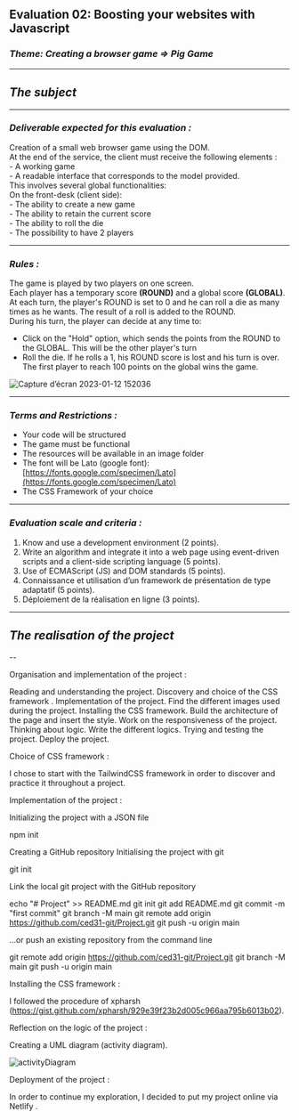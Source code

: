 ## **Evaluation 02: Boosting your websites with Javascript**

### _Theme: Creating a browser game => Pig Game_

---

## _**The subject**_

---

### _**Deliverable expected for this evaluation :**_

Creation of a small web browser game using the DOM.  
At the end of the service, the client must receive the following elements :  
\- A working game  
\- A readable interface that corresponds to the model provided.  
This involves several global functionalities:  
On the front-desk (client side):  
\- The ability to create a new game  
\- The ability to retain the current score  
\- The ability to roll the die  
\- The possibility to have 2 players

---

### _**Rules :**_

The game is played by two players on one screen.  
Each player has a temporary score **(ROUND)** and a global score **(GLOBAL)**. At each turn, the player's ROUND is set to 0 and he can roll a die as many times as he wants. The result of a roll is added to the ROUND.  
During his turn, the player can decide at any time to: 

*   Click on the "Hold" option, which sends the points from the ROUND to the GLOBAL. This will be the other player's turn 
*   Roll the die. If he rolls a 1, his ROUND score is lost and his turn is over.  
    The first player to reach 100 points on the global wins the game.
    
![Capture d’écran 2023-01-12 152036](https://user-images.githubusercontent.com/85100991/213177603-c1102fec-bab5-4496-ad08-9812a1046834.png)

---

### _**Terms and Restrictions :**_

*   Your code will be structured
*   The game must be functional
*   The resources will be available in an image folder
*   The font will be Lato (google font): [https://fonts.google.com/specimen/Lato](https://fonts.google.com/specimen/Lato)
*   The CSS Framework of your choice

---

### _**Evaluation scale and criteria :**_

1.  Know and use a development environment (2 points).
2.  Write an algorithm and integrate it into a web page using event-driven scripts and a client-side scripting language (5 points).
3.  Use of ECMAScript (JS) and DOM standards (5 points).
4.  Connaissance et utilisation d’un framework de présentation de type adaptatif (5 points).
5.  Déploiement de la réalisation en ligne (3 points).

---

## _**The realisation of the project**_

--


Organisation and implementation of the project :

Reading and understanding the project.
Discovery and choice of the CSS framework .
Implementation of the project.
Find the different images used during the project.
Installing the CSS framework.
Build the architecture of the page and insert the style.
Work on the responsiveness of the project.
Thinking about logic.
Write the different logics.
Trying and testing the project.
Deploy the project.



Choice of CSS framework :

I chose to start with the TailwindCSS framework in order to discover and practice it throughout a project.



Implementation of the project :

Initializing the project with a JSON file

npm init

Creating a GitHub repository
Initialising the project with git

git init

Link the local git project with the GitHub repository

echo "# Project" >> README.md
git init
git add README.md
git commit -m "first commit"
git branch -M main
git remote add origin https://github.com/ced31-git/Project.git
git push -u origin main

…or push an existing repository from the command line

git remote add origin https://github.com/ced31-git/Project.git
git branch -M main
git push -u origin main



Installing the CSS framework :

I followed the procedure of xpharsh (https://gist.github.com/xpharsh/929e39f23b2d005c966aa795b6013b02).



Reflection on the logic of the project :

Creating a UML diagram (activity diagram).

![activityDiagram](https://user-images.githubusercontent.com/85100991/213179926-cd7e1bde-0ed9-49aa-b88b-fc89f99784a9.png)



Deployment of the project :

In order to continue my exploration, I decided to put my project online via Netlify .
